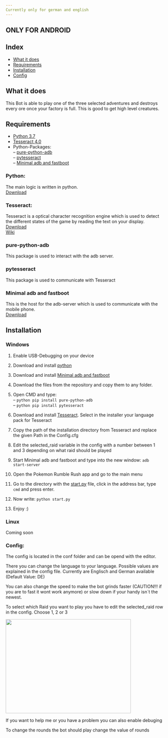 ```yaml
---
Currently only for german and english
---
```


<h2 id="only-for-android">ONLY FOR ANDROID</h1>
<h2 id="index">Index</h2>
<ul>
<li><a href="#what-it-does">What it does</a></li>
<li><a href="#requirements">Requirements</a></li>
<li><a href="#installation">Installation</a></li>
<li><a href="#config">Config</a></li>
</ul>
<h2 id="what-it-does">What it does</h2>
<p>This Bot is able to play one of the three selected adventures and destroys every ore once your factory is full. This is good to get high level creatures.</p>
<h2 id="requirements">Requirements</h2>
<ul>
<li><a href="#python">Python 3.7</a></li>
<li><a href="#tesseract">Tesseract 4.0</a></li>
<li>Python-Packages:<br>
– <a href="#pure-python-adb">pure-python-adb</a><br>
– <a href="#pytesseract">pytesseract</a><br>
– <a href="#minimal-adb-and-fastboot">Minimal adb and fastboot</a></li>
</ul>
<h3 id="python">Python:</h3>
<p>The main logic is written in python.<br>
<a href="https://www.python.org/downloads/">Download</a></p>
<h3 id="tesseract">Tesseract:</h3>
<p>Tesseract is a optical character recognition engine which is used to detect the different states of the game by reading the text on your display.<br>
<a href="https://github.com/UB-Mannheim/tesseract/wiki">Download</a><br>
<a href="https://github.com/tesseract-ocr/tesseract">Wiki</a></p>
<h3 id="pure-python-adb">pure-python-adb</h3>
<p>This package is used to interact with the adb server.</p>
<h3 id="pytesseract">pytesseract</h3>
<p>This package is used to communicate with Tesseract</p>
<h3 id="minimal-adb-and-fastboot">Minimal adb and fastboot</h3>
<p>This is the host for the adb-server which is used to communicate with the mobile phone.<br>
<a href="https://forum.xda-developers.com/showthread.php?t=2317790">Download</a></p>
<h2 id="installation">Installation</h2>
<h3 id="windows">Windows</h3>
<ol>
<li>
<p>Enable USB-Debugging on your device</p>
</li>
<li>
<p>Download and install <a href="#python">python</a></p>
</li>
<li>
<p>Download and install <a href="#minimal-adb-and-fastboot">Minimal adb and fastboot</a></p>
</li>
<li>
<p>Download the files from the repository and copy them to any folder.</p>
</li>
<li>
<p>Open CMD and type:<br>
– <code>python pip install pure-python-adb</code><br>
– <code>python pip install pytesseract</code></p>
</li>
<li>
<p>Download and install <a href="#tesseract">Tesseract</a>. Select in the installer your language pack for Tesseract</p>
</li>
<li>
<p>Copy the path of the installation directory from Tesseract and replace the given Path in the Config.cfg</p>
</li>
<li>
<p>Edit the selected_raid variable in the config with a number between 1 and 3 depending on what raid should be played</p>
</li>
<li>
<p>Start Minimal adb and fastboot and type into the new window: <code>adb start-server</code></p>
</li>
<li>
<p>Open the Pokemon Rumble Rush app and go to the main menu</p>
</li>
<li>
<p>Go to the directory with the <a href="http://start.py">start.py</a> file, click in the address bar, type <code>cmd</code> and press enter.</p>
</li>
<li>
<p>Now write: <code>python start.py</code></p>
</li>
<li>
<p>Enjoy :)</p>
</li>
</ol>
<h3 id="linux">Linux</h3>
<p>Coming soon</p>
<h3 id="config">Config:</h3>
<p>The config is located in the conf folder and can be opend with the editor.</p>
<p>There you can change the language to your language. Possible values are explained in the config file. Currently are Englisch and German 
   available (Default Value: DE)</p>
<p> You can also change the speed to make the bot grinds faster (CAUTION!!! if you are to fast it wont work anymore) or slow down if your handy isn´t the newest.</p>
<p> To select which Raid you want to play you have to edit the selected_raid row in the config. Choose 1, 2 or 3</p>
<p> <img src="https://raw.githubusercontent.com/Maxinger15/pgrinder/images/raid%20numeration%20explenation.png" width="400" height="300"/></p>
<p> If you want to help me or you have a problem you can also enable debuging</p>
<p> To change the rounds the bot should play change the value of rounds </p>
